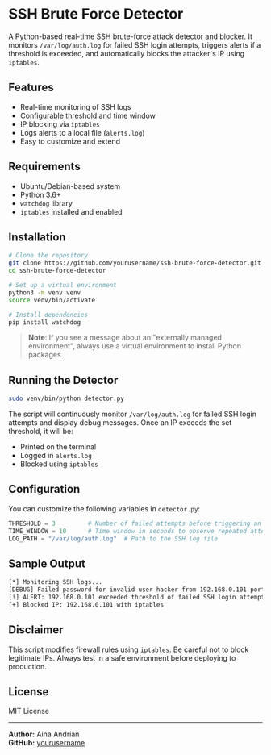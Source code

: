 # SSH Brute Force Detector

A Python-based real-time SSH brute-force attack detector and blocker. It monitors `/var/log/auth.log` for failed SSH login attempts, triggers alerts if a threshold is exceeded, and automatically blocks the attacker's IP using `iptables`.

## Features

- Real-time monitoring of SSH logs
- Configurable threshold and time window
- IP blocking via `iptables`
- Logs alerts to a local file (`alerts.log`)
- Easy to customize and extend

## Requirements

- Ubuntu/Debian-based system
- Python 3.6+
- `watchdog` library
- `iptables` installed and enabled

## Installation

```bash
# Clone the repository
git clone https://github.com/yourusername/ssh-brute-force-detector.git
cd ssh-brute-force-detector

# Set up a virtual environment
python3 -m venv venv
source venv/bin/activate

# Install dependencies
pip install watchdog
```

> **Note**: If you see a message about an "externally managed environment", always use a virtual environment to install Python packages.

## Running the Detector

```bash
sudo venv/bin/python detector.py
```

The script will continuously monitor `/var/log/auth.log` for failed SSH login attempts and display debug messages. Once an IP exceeds the set threshold, it will be:

- Printed on the terminal
- Logged in `alerts.log`
- Blocked using `iptables`

## Configuration

You can customize the following variables in `detector.py`:

```python
THRESHOLD = 3         # Number of failed attempts before triggering an alert
TIME_WINDOW = 10      # Time window in seconds to observe repeated attempts
LOG_PATH = "/var/log/auth.log"  # Path to the SSH log file
```

## Sample Output

```bash
[*] Monitoring SSH logs...
[DEBUG] Failed password for invalid user hacker from 192.168.0.101 port 60234 ssh2
[!] ALERT: 192.168.0.101 exceeded threshold of failed SSH login attempts!
[+] Blocked IP: 192.168.0.101 with iptables
```

## Disclaimer

This script modifies firewall rules using `iptables`. Be careful not to block legitimate IPs. Always test in a safe environment before deploying to production.

## License

MIT License

---

**Author:** Aina Andrian  
**GitHub:** [yourusername](https://github.com/yourusername)
